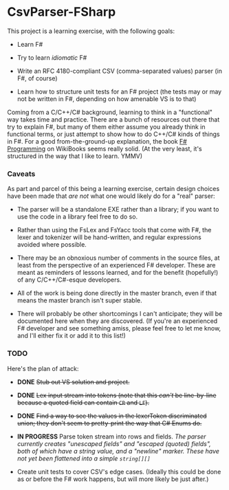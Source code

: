 # CsvParser-FSharp

This project is a learning exercise, with the following goals:

 * Learn F#

 * Try to learn _idiomatic_ F#

 * Write an RFC 4180-compliant CSV (comma-separated values) parser (in F#, of
   course)

 * Learn how to structure unit tests for an F# project (the tests may or may
   not be written in F#, depending on how amenable VS is to that)

Coming from a C/C++/C# background, learning to think in a "functional" way
takes time and practice.  There are a bunch of resources out there that try
to explain F#, but many of them either assume you already think in functional
terms, or just attempt to show how to do C++/C# kinds of things in F#.  For a
good from-the-ground-up explanation, the book
[F# Programming](http://en.wikibooks.org/wiki/F_Sharp_Programming)
on WikiBooks seems really solid.  (At the very least, it's structured in the
way that I like to learn.  YMMV)

### Caveats

As part and parcel of this being a learning exercise, certain design choices
have been made that _are not_ what one would likely do for a "real" parser:

 * The parser will be a standalone EXE rather than a library; if you want
   to use the code in a library feel free to do so.

 * Rather than using the FsLex and FsYacc tools that come with F#, the lexer
   and tokenizer will be hand-written, and regular expressions avoided where
   possible.

 * There may be an obnoxious number of comments in the source files, at least
   from the perspective of an experienced F# developer.  These are meant as
   reminders of lessons learned, and for the benefit (hopefully!) of any
   C/C++/C#-esque developers.

 * All of the work is being done directly in the master branch, even if that
   means the master branch isn't super stable.

 * There will probably be other shortcomings I can't anticipate; they will be
   documented here when they are discovered.  (If you're an experienced F#
   developer and see something amiss, please feel free to let me know, and
   I'll either fix it or add it to this list!)

### TODO

Here's the plan of attack:

 * **DONE** <del>Stub out VS solution and project.</del>

 * **DONE** <del>Lex input stream into tokens (note that this _can't_ be
   line-by-line because a quoted field can contain `CR` and `LF`).</del>

 * **DONE** <del>Find a way to see the values in the lexerToken discriminated
   union; they don't seem to pretty-print the way that C# Enums do.</del>

 * **IN PROGRESS** Parse token stream into rows and fields.
   <em>The parser currently creates "unescaped fields" and "escaped (quoted)
   fields", both of which have a string value, and a "newline" marker.
   These have not yet been flattened into a simple `string[][]`</em>

 * Create unit tests to cover CSV's edge cases.  (Ideally this could be done
   as or before the F# work happens, but will more likely be just after.)